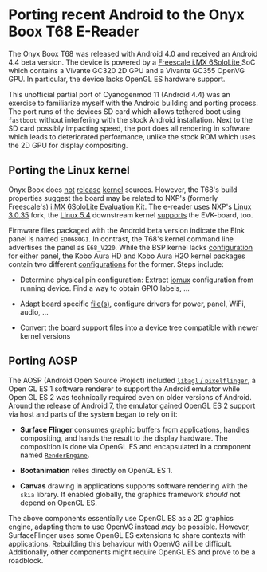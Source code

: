 # Porting recent Android to the Onyx Boox T68 E-Reader

The Onyx Boox T68 was released with Android 4.0 and received an Android 4.4 beta version. The device is powered by a [Freescale i.MX 6SoloLite ](https://www.nxp.com/products/processors-and-microcontrollers/arm-processors/i-mx-applications-processors/i-mx-6-processors/i-mx-6sololite-processors-single-core-low-power-epd-controller-arm-cortex-a9-core:i.MX6SL) SoC which contains a Vivante GC320 2D GPU and a Vivante GC355 OpenVG GPU. In particular, the device lacks OpenGL ES hardware support.

This unofficial partial port of Cyanogenmod 11 (Android 4.4) was an exercise to familiarize myself with the Android building and porting process. The port runs of the devices SD card which allows tethered boot using `fastboot` without interfering with the stock Android installation. Next to the SD card possibly impacting speed, the port does all rendering in software which leads to deteriorated performance,
unlike the stock ROM which uses the 2D GPU for display compositing.

## Porting the Linux kernel

Onyx Boox does [not](https://news.ycombinator.com/item?id=23735962) [release](https://www.mobileread.com/forums/showthread.php?t=277431) [kernel](https://news.ycombinator.com/item?id=21041543) sources.
However, the T68's build properties suggest the board may be related to NXP's (formerly Freescale's) [i.MX 6SoloLite Evaluation Kit](https://www.nxp.com/design/development-boards/i-mx-evaluation-and-development-boards/i-mx-6sololite-evaluation-kit:IMX6SLEVK). The e-reader uses NXP's [Linux 3.0.35](https://source.codeaurora.org/external/imx/linux-imx/tree/?h=imx_3.0.35_android_kk4.4.2_1.y_caf) fork, the [Linux 5.4](https://source.codeaurora.org/external/imx/linux-imx/tree/?h=imx_5.4.70_2.3.0) downstream kernel [supports](https://source.codeaurora.org/external/imx/linux-imx/tree/arch/arm/boot/dts/imx6sl-evk.dts?h=imx_5.4.70_2.3.0) the EVK-board, too. 

Firmware files packaged with the Android beta version indicate the EInk panel is named `ED068OG1`. In contrast, the T68's kernel command line advertises the panel as `E68_V220`.
While the BSP kernel lacks [configuration](https://source.codeaurora.org/external/imx/linux-imx/tree/arch/arm/mach-mx6/board-mx6sl_evk.c?h=imx_3.0.35_android_kk4.4.2_1.y_caf) for either panel, 
the Kobo Aura HD and Kobo Aura H2O kernel packages contain two different [configurations](https://github.com/librereader/kobo-aura-h2o-linux/blob/526448215c4c30a1e952a3880772b7953aeaec2a/arch/arm/mach-mx5/mx50_rdp.c) for the former.
Steps include:

- Determine physical pin configuration: Extract [iomux](https://source.codeaurora.org/external/imx/linux-imx/tree/arch/arm/plat-mxc/iomux-v3.c?h=imx_3.0.35_android_kk4.4.2_1.y_caf) configuration from running device. Find a way to obtain GPIO labels, ...

- Adapt board specific [file(s)](https://source.codeaurora.org/external/imx/linux-imx/tree/arch/arm/mach-mx6/board-mx6sl_evk.c?h=imx_3.0.35_android_kk4.4.2_1.y_caf), configure drivers for power, panel, WiFi, audio, ...

- Convert the board support files into a device tree compatible with newer kernel versions

## Porting AOSP

The AOSP (Android Open Source Project) included [`libagl` / `pixelflinger`](https://cs.android.com/android/platform/superproject/+/android-10.0.0_r30:frameworks/native/opengl/libagl/Android.bp), a Open GL ES 1 software renderer to support the Android emulator while Open GL ES 2 was technically required even on older versions of Android. Around the release of Android 7, the emulator gained OpenGL ES 2 support via host and parts of the system began to rely on it:

- **Surface Flinger** consumes graphic buffers from applications, handles compositing, and hands the result to the display hardware. The composition is done via OpenGL ES and encapsulated in a component named [`RenderEngine`](https://cs.android.com/android/platform/superproject/+/master:frameworks/native/libs/renderengine/include/renderengine/RenderEngine.h). 

- **Bootanimation** relies directly on OpenGL ES 1.

- **Canvas** drawing in applications supports software rendering with the `skia` library. If enabled globally, the graphics framework *should* not depend on OpenGL ES. 

The above components essentially use OpenGL ES as a 2D graphics engine, adapting them to use OpenVG instead *may* be possible. However, SurfaceFlinger uses some OpenGL ES extensions to share contexts with applications. Rebuilding this behaviour with OpenVG will be difficult. Additionally, other components might require OpenGL ES and prove to be a roadblock.

